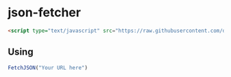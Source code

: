 # json-fetcher

```html
<script type="text/javascript" src="https://raw.githubusercontent.com/dotinto/json-fetcher/main/fetch.js"></script>
```
## Using

```js
FetchJSON("Your URL here")
```